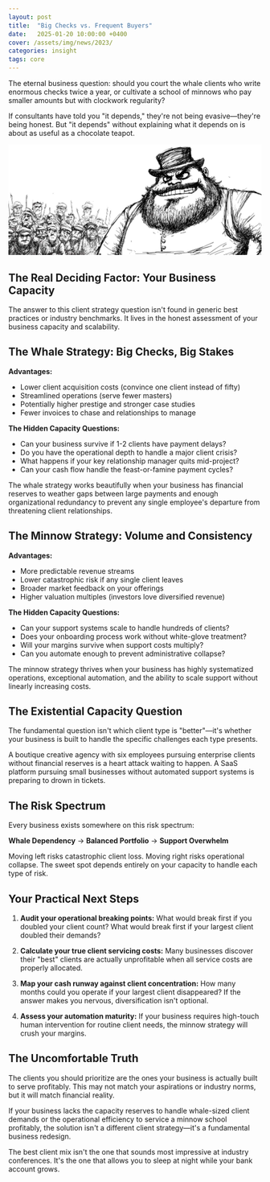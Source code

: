 ```yaml
---
layout: post
title:  "Big Checks vs. Frequent Buyers"
date:   2025-01-20 10:00:00 +0400
cover: /assets/img/news/2023/
categories: insight
tags: core
---
```


The eternal business question: should you court the whale clients who write enormous checks twice a year, or cultivate a school of minnows who pay smaller amounts but with clockwork regularity?

If consultants have told you "it depends," they're not being evasive—they're being honest. But "it depends" without explaining what it depends on is about as useful as a chocolate teapot.

![](/assets/img/newsroom/2025/big_check.jpg)

## The Real Deciding Factor: Your Business Capacity

The answer to this client strategy question isn't found in generic best practices or industry benchmarks. It lives in the honest assessment of your business capacity and scalability.

## The Whale Strategy: Big Checks, Big Stakes

**Advantages:**
- Lower client acquisition costs (convince one client instead of fifty)
- Streamlined operations (serve fewer masters)
- Potentially higher prestige and stronger case studies
- Fewer invoices to chase and relationships to manage

**The Hidden Capacity Questions:**
- Can your business survive if 1-2 clients have payment delays?
- Do you have the operational depth to handle a major client crisis?
- What happens if your key relationship manager quits mid-project?
- Can your cash flow handle the feast-or-famine payment cycles?

The whale strategy works beautifully when your business has financial reserves to weather gaps between large payments and enough organizational redundancy to prevent any single employee's departure from threatening client relationships.

## The Minnow Strategy: Volume and Consistency

**Advantages:**
- More predictable revenue streams
- Lower catastrophic risk if any single client leaves
- Broader market feedback on your offerings
- Higher valuation multiples (investors love diversified revenue)

**The Hidden Capacity Questions:**
- Can your support systems scale to handle hundreds of clients?
- Does your onboarding process work without white-glove treatment?
- Will your margins survive when support costs multiply?
- Can you automate enough to prevent administrative collapse?

The minnow strategy thrives when your business has highly systematized operations, exceptional automation, and the ability to scale support without linearly increasing costs.

## The Existential Capacity Question

The fundamental question isn't which client type is "better"—it's whether your business is built to handle the specific challenges each type presents.

A boutique creative agency with six employees pursuing enterprise clients without financial reserves is a heart attack waiting to happen. A SaaS platform pursuing small businesses without automated support systems is preparing to drown in tickets.

## The Risk Spectrum

Every business exists somewhere on this risk spectrum:

**Whale Dependency** → **Balanced Portfolio** → **Support Overwhelm**

Moving left risks catastrophic client loss. Moving right risks operational collapse. The sweet spot depends entirely on your capacity to handle each type of risk.

## Your Practical Next Steps

1. **Audit your operational breaking points:** What would break first if you doubled your client count? What would break first if your largest client doubled their demands?

2. **Calculate your true client servicing costs:** Many businesses discover their "best" clients are actually unprofitable when all service costs are properly allocated.

3. **Map your cash runway against client concentration:** How many months could you operate if your largest client disappeared? If the answer makes you nervous, diversification isn't optional.

4. **Assess your automation maturity:** If your business requires high-touch human intervention for routine client needs, the minnow strategy will crush your margins.

## The Uncomfortable Truth

The clients you should prioritize are the ones your business is actually built to serve profitably. This may not match your aspirations or industry norms, but it will match financial reality.

If your business lacks the capacity reserves to handle whale-sized client demands or the operational efficiency to service a minnow school profitably, the solution isn't a different client strategy—it's a fundamental business redesign.

The best client mix isn't the one that sounds most impressive at industry conferences. It's the one that allows you to sleep at night while your bank account grows.